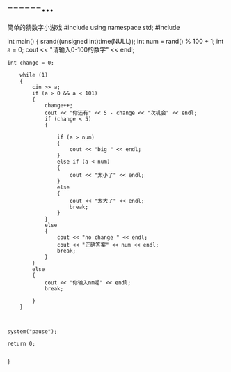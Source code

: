 # ------...
简单的猜数字小游戏
#include<iostream>
using namespace std;
#include<ctime>



int main()
{
    srand((unsigned int)time(NULL));
   int num = rand() % 100 + 1;
    int a = 0;
    cout << "请输入0-100的数字" << endl;
   
    int change = 0;
    
        while (1)
        {
            cin >> a;
            if (a > 0 && a < 101)
            {
                change++;
                cout << "你还有" << 5 - change << "次机会" << endl;
                if (change < 5)
                {
                  
                    if (a > num)
                    {
                        cout << "big " << endl;
                    }
                    else if (a < num)
                    {
                        cout << "太小了" << endl;
                    }
                    else
                    {
                        cout << "太大了" << endl;
                        break;
                    }
                }
                else
                {
                    cout << "no change " << endl;
                    cout << "正确答案" << num << endl;
                    break;
                }
            }
            else
            {
                cout << "你输入nm呢" << endl;
                break;
            
            }
        }
  
        
    
    system("pause");

    return 0;


    }
